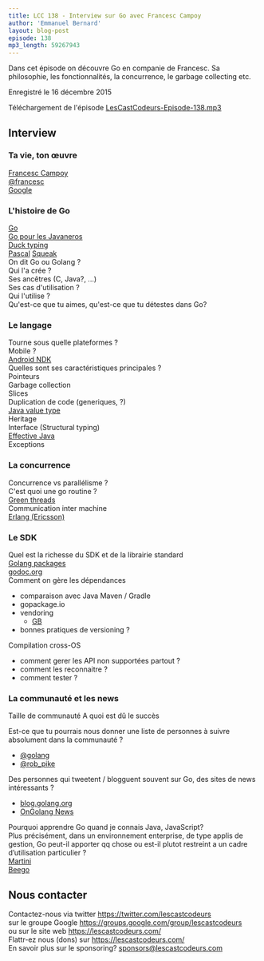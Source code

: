 ```yaml
---
title: LCC 138 - Interview sur Go avec Francesc Campoy
author: 'Emmanuel Bernard'
layout: blog-post
episode: 138
mp3_length: 59267943
---
```

Dans cet épisode on découvre Go en companie de Francesc.
Sa philosophie, les fonctionnalités, la concurrence, le garbage collecting etc.

Enregistré le 16 décembre 2015

Téléchargement de l'épisode [LesCastCodeurs-Episode-138.mp3](http://traffic.libsyn.com/lescastcodeurs/LesCastCodeurs-Episode-138.mp3)

##  Interview

###  Ta vie, ton œuvre

[Francesc Campoy](http://campoy.cat)  
[@francesc](https://twitter.com/francesc)  
[Google](https://www.google.fr/intl/en/about/)  

### L'histoire de Go

[Go](https://golang.org)  
[Go pour les Javaneros](http://talks.golang.org/2014/go4java.slide#1)  
[Duck typing](https://en.wikipedia.org/wiki/Duck_typing)  
[Pascal](https://en.wikipedia.org/wiki/Pascal_\(programming_language\))  
[Squeak](https://en.wikipedia.org/wiki/Squeak)  
On dit Go ou Golang ?  
Qui l'a crée ?  
Ses ancêtres (C, Java?, ...)  
Ses cas d'utilisation ?  
Qui l'utilise ?  
Qu'est-ce que tu aimes, qu'est-ce que tu détestes dans Go?  

### Le langage

Tourne sous quelle plateformes ?  
Mobile ?  
[Android NDK](https://developer.android.com/tools/sdk/ndk/index.html)  
Quelles sont ses caractéristiques principales ?  
Pointeurs  
Garbage collection  
Slices  
Duplication de code (generiques, ?)  
[Java value type](http://cr.openjdk.java.net/~jrose/values/values-0.html)  
Heritage  
Interface (Structural typing)  
[Effective Java](http://www.amazon.fr/Effective-Java-Joshua-Bloch/dp/0321356683%3FSubscriptionId%3DAKIAILSHYYTFIVPWUY6Q%26tag%3Dduckduckgo-osx-fr-21%26linkCode%3Dxm2%26camp%3D2025%26creative%3D165953%26creativeASIN%3D0321356683)  
Exceptions  

### La concurrence

Concurrence vs parallélisme ?  
C'est quoi une go routine ?  
[Green threads](https://en.wikipedia.org/wiki/Green_threads)  
Communication inter machine  
[Erlang (Ericsson)](https://en.wikipedia.org/wiki/Erlang_\(programming_language\))  

### Le SDK

Quel est la richesse du SDK et de la librairie standard  
[Golang packages](https://golang.org/pkg/)  
[godoc.org](https://godoc.org)  
Comment on gère les dépendances  

- comparaison avec Java Maven / Gradle
- gopackage.io
- vendoring
    - [GB](https://code.google.com/p/go-gb/)
- bonnes pratiques de versioning ?

Compilation cross-OS

- comment gerer les API non supportées partout ?
- comment les reconnaitre ?
- comment tester ?

### La communauté et les news

Taille de communauté
A quoi est dû le succès

Est-ce que tu pourrais nous donner une liste de personnes à suivre absolument dans la communauté ?  

- [@golang](https://twitter.com/golang)  
- [@rob_pike](https://twitter.com/rob_pike)  

Des personnes qui tweetent / blogguent souvent sur Go, des sites de news intéressants ?  

- [blog.golang.org](http://blog.golang.org)  
- [OnGolang News](http://on-golang.appspot.com/)

Pourquoi apprendre Go quand je connais Java, JavaScript?  
Plus précisément, dans un environnement enterprise, de type applis de gestion, Go peut-il apporter qq chose ou est-il plutot restreint a un cadre d’utilisation particulier ?  
[Martini](https://github.com/go-martini/martini)  
[Beego](http://beego.me)  

## Nous contacter

Contactez-nous via twitter <https://twitter.com/lescastcodeurs>  
sur le groupe Google <https://groups.google.com/group/lescastcodeurs>  
ou sur le site web <https://lescastcodeurs.com/>  
Flattr-ez nous (dons) sur <https://lescastcodeurs.com/>  
En savoir plus sur le sponsoring? sponsors@lescastcodeurs.com  
